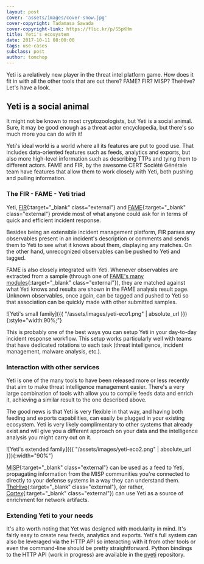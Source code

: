 ```yaml
---
layout: post
cover: 'assets/images/cover-snow.jpg'
cover-copyright: Tadamasa Sawada
cover-copyright-link: https://flic.kr/p/S5pKHm
title: Yeti's ecosystem
date: 2017-10-11 08:00:00
tags: use-cases
subclass: post
author: tomchop
---
```


Yeti is a relatively new player in the threat intel platform game. How does it fit in with all the other tools that are out there? FAME? FIR? MISP? TheHive? Let's have a look.

<!--more-->

## Yeti is a social animal

It might not be known to most cryptozoologists, but Yeti is a social animal. Sure, it may be good enough as a threat actor encyclopedia, but there's so much more you can do with it!

Yeti's ideal world is a world where all its features are put to good use. That includes data-oriented features such as feeds, analytics and exports, but also more high-level information such as describing TTPs and tying them to different actors. FAME and FIR, by the awesome CERT Société Générale team have features that allow them to work closely with Yeti, both pushing and pulling information.

### The FIR - FAME - Yeti triad

Yeti, [FIR](https://github.com/certsocietegenerale/FIR){:target="_blank" class="external"} and [FAME](https://certsocietegenerale.github.io/fame/){:target="_blank" class="external"} provide most of what anyone could ask for in terms of quick and efficient incident response.

Besides being an extensible incident management platform, FIR parses any observables present in an incident's description or comments and sends them to Yeti to see what it knows about them, displaying any matches. On the other hand, unrecognized observables can be pushed to Yeti and tagged.

FAME is also closely integrated with Yeti. Whenever observables are extracted from a sample (through one of [FAME's many modules](https://github.com/certsocietegenerale/fame_modules){:target="_blank" class="external"}), they are matched against what Yeti knows and results are shown in the FAME analysis result page. Unknown observables, once again, can be tagged and pushed to Yeti so that association can be quickly made with other submitted samples.

![Yeti's small family]({{ "/assets/images/yeti-eco1.png" | absolute_url }}){:style="width:90%;"}

This is probably one of the best ways you can setup Yeti in your day-to-day incident response workflow. This setup works particularly well with teams that have dedicated rotations to each task (threat intelligence, incident management, malware analysis, etc.).

### Interaction with other services

Yeti is one of the many tools to have been released more or less recently that aim to make threat intelligence management easier. There's a very large combination of tools with allow you to compile feeds data and enrich it, achieving a similar result to the one described above.

The good news is that Yeti is very flexible in that way, and having both feeding and exports capabilities, can easily be plugged in your existing ecosystem. Yeti is very likely complimentary to other systems that already exist and will give you a different approach on your data and the intelligence analysis you might carry out on it.

![Yeti's extended family]({{ "/assets/images/yeti-eco2.png" | absolute_url }}){:width="90%"}

[MISP](http://www.misp-project.org/){:target="_blank" class="external"} can be used as a feed to Yeti, propagating information from the MISP communities you're connected to directly to your defense systems in a way they can understand them. [TheHive](https://thehive-project.org/){:target="_blank" class="external"}, (or rather, [Cortex](https://github.com/CERT-BDF/Cortex){:target="_blank" class="external"}) can use Yeti as a source of enrichment for network artifacts.

### Extending Yeti to your needs

It's alto worth noting that Yet was designed with modularity in mind. It's fairly easy to create new feeds, analytics and exports. Yeti's full system can also be leveraged via the HTTP API so interacting with it from other tools or even the command-line should be pretty straightforward. Python bindings to the HTTP API (work in progress) are available in the [pyeti](https://github.com/yeti-platform/pyeti) repository.
